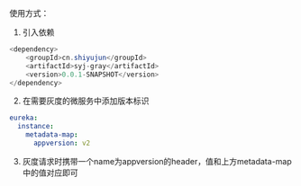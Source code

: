 使用方式：
1. 引入依赖
```java
<dependency>
    <groupId>cn.shiyujun</groupId>
    <artifactId>syj-gray</artifactId>
    <version>0.0.1-SNAPSHOT</version>
</dependency>
```
2. 在需要灰度的微服务中添加版本标识
```yaml
eureka:
  instance:
    metadata-map:
      appversion: v2
```
3. 灰度请求时携带一个name为appversion的header，值和上方metadata-map中的值对应即可